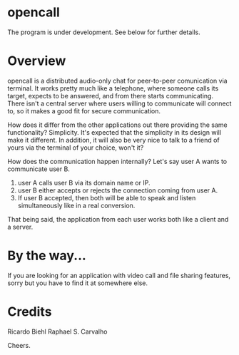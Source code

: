 # opencall
The program is under development. See below for further details.

# Overview
opencall is a distributed audio-only chat for peer-to-peer comunication via terminal. It works pretty much like a telephone, where someone calls its target, expects to be answered, and from there starts communicating. There isn't a central server where users willing to communicate will connect to, so it makes a good fit for secure communication.

How does it differ from the other applications out there providing the same functionality?
Simplicity. It's expected that the simplicity in its design will make it different. In addition, it will also be very nice to talk to a friend of yours via the terminal of your choice, won't it?

How does the communication happen internally?
Let's say user A wants to communicate user B.
1) user A calls user B via its domain name or IP. 
2) user B either accepts or rejects the connection coming from user A.
3) If user B accepted, then both will be able to speak and listen simultaneously like in a real conversion.

That being said, the application from each user works both like a client and a server.

# By the way...
If you are looking for an application with video call and file sharing features, sorry but you have to find it at somewhere else.

# Credits
Ricardo Biehl
Raphael S. Carvalho

Cheers.
